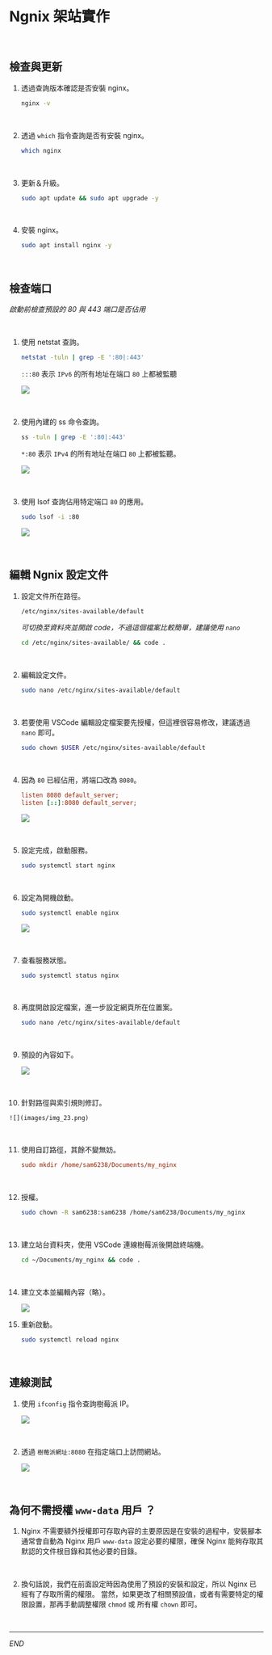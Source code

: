 # Ngnix 架站實作

<br>

## 檢查與更新

1. 透過查詢版本確認是否安裝 nginx。

    ```bash
    nginx -v
    ```

<br>

2. 透過 `which` 指令查詢是否有安裝 nginx。

    ```bash
    which nginx
    ```

<br>

3. 更新＆升級。

    ```bash
    sudo apt update && sudo apt upgrade -y
    ```

<br>

4. 安裝 nginx。

    ```bash
    sudo apt install nginx -y
    ```

<br>

## 檢查端口 

_啟動前檢查預設的 80 與 443 端口是否佔用_

<br>

1. 使用 netstat 查詢。

    ```bash
    netstat -tuln | grep -E ':80|:443'
    ```

    `:::80` 表示 `IPv6` 的所有地址在端口 `80` 上都被監聽

    ![](images/img_17.png)

<br>

2. 使用內建的 ss 命令查詢。
    
    ```bash
    ss -tuln | grep -E ':80|:443'
    ```

    `*:80` 表示 `IPv4` 的所有地址在端口 `80` 上都被監聽。
    
    ![](images/img_18.png)

<br>

3. 使用 lsof 查詢佔用特定端口 `80` 的應用。
    
    ```bash
    sudo lsof -i :80
    ```

    ![](images/img_19.png)

<br>

## 編輯 Ngnix 設定文件

1. 設定文件所在路徑。

    ```bash
    /etc/nginx/sites-available/default
    ```
    _可切換至資料夾並開啟 code，不過這個檔案比較簡單，建議使用 `nano`_
    ```bash
    cd /etc/nginx/sites-available/ && code .
    ```

<br>

2. 編輯設定文件。

    ```bash
    sudo nano /etc/nginx/sites-available/default
    ```

<br>

3. 若要使用 VSCode 編輯設定檔案要先授權，但這裡很容易修改，建議透過 `nano` 即可。

    ```bash
    sudo chown $USER /etc/nginx/sites-available/default
    ```

<br>

4. 因為 `80` 已經佔用，將端口改為 `8080`。

    ```ini
    listen 8080 default_server;
    listen [::]:8080 default_server;
    ```

    ![](images/img_20.png)

<br>

5. 設定完成，啟動服務。

    ```bash
    sudo systemctl start nginx
    ```

<br>

6. 設定為開機啟動。

    ```bash
    sudo systemctl enable nginx
    ```

    ![](images/img_21.png)

<br>

7. 查看服務狀態。

    ```bash
    sudo systemctl status nginx
    ```

<br>

8. 再度開啟設定檔案，進一步設定網頁所在位置案。

    ```bash
    sudo nano /etc/nginx/sites-available/default
    ```

<br>

9. 預設的內容如下。

    ![](images/img_22.png)

<br>

10.  針對路徑與索引規則修訂。

    ![](images/img_23.png)

<br>

11. 使用自訂路徑，其餘不變無妨。

    ```ini
    sudo mkdir /home/sam6238/Documents/my_nginx
    ```

<br>

12. 授權。

    ```bash
    sudo chown -R sam6238:sam6238 /home/sam6238/Documents/my_nginx
    ```

<br>

13. 建立站台資料夾，使用 VSCode 連線樹莓派後開啟終端機。

    ```bash
    cd ~/Documents/my_nginx && code .
    ```

<br>

14. 建立文本並編輯內容（略）。

    ![](images/img_24.png)

15. 重新啟動。

    ```bash
    sudo systemctl reload nginx
    ```

<br>

## 連線測試

1. 使用 `ifconfig` 指令查詢樹莓派 IP。

    ![](images/img_25.png)

<br>

2. 透過 `樹莓派網址:8080` 在指定端口上訪問網站。

    ![](images/img_26.png)

<br>

## 為何不需授權 `www-data` 用戶 ？

1. Nginx 不需要額外授權即可存取內容的主要原因是在安裝的過程中，安裝腳本通常會自動為 Nginx 用戶 `www-data` 設定必要的權限，確保 Nginx 能夠存取其默認的文件根目錄和其他必要的目錄。

<br>

2. 換句話說，我們在前面設定時因為使用了預設的安裝和設定，所以 Nginx 已經有了存取所需的權限。 當然，如果更改了相關預設值，或者有需要特定的權限設置，那再手動調整權限 `chmod` 或 所有權 `chown` 即可。

<br>

___

_END_